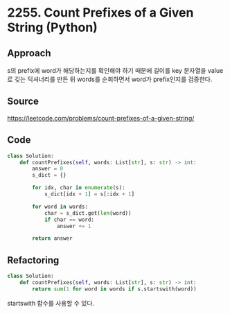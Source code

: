 # 2255. Count Prefixes of a Given String (Python)

## Approach

s의 prefix에 word가 해당하는지를 확인해야 하기 때문에 길이를 key 문자열을 value로 깆는 딕셔너리를 만든 뒤 words를 순회하면서 word가 prefix인지를 검증한다.

## Source

https://leetcode.com/problems/count-prefixes-of-a-given-string/

## Code

```python
class Solution:
    def countPrefixes(self, words: List[str], s: str) -> int:
        answer = 0
        s_dict = {}

        for idx, char in enumerate(s):
            s_dict[idx + 1] = s[:idx + 1]

        for word in words:
            char = s_dict.get(len(word))
            if char == word:
                answer += 1

        return answer

```

## Refactoring

```python
class Solution:
    def countPrefixes(self, words: List[str], s: str) -> int:
        return sum(1 for word in words if s.startswith(word))
```

startswith 함수를 사용할 수 있다.
